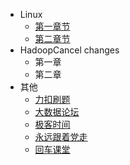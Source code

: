 - Linux
  - [第一章节](desgin-pattern/Java面试必备：手写单例模式.md)
  - [第二章节](desgin-pattern/工厂模式超详解（代码示例）.md)
- HadoopCancel changes
  	- 第一章
  	- 第二章
- 其他
    - [力扣刷题](https://leetcode-cn.com/problemset/all/)  
    - [大数据论坛](https://bbs.csdn.net/forums/hadoop/)
    - [极客时间](https://time.geekbang.org/dashboard/usercenter)
    - [永远跟着党走](https://tv.cctv.com/live/cctv13/)
    - [回车课堂](https://ke.boxuegu.com/)

  	
